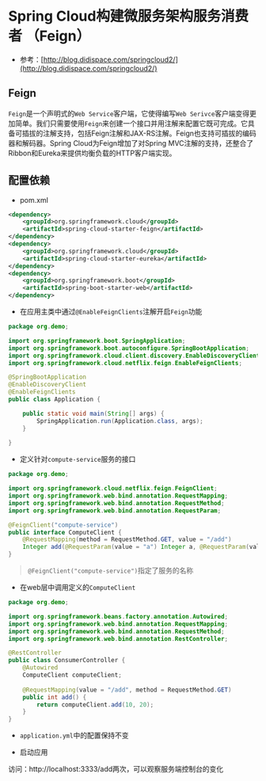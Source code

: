 # Spring Cloud构建微服务架构服务消费者 （Feign）

- 参考：[http://blog.didispace.com/springcloud2/](http://blog.didispace.com/springcloud2/)

## Feign

`Feign`是一个声明式的`Web Service`客户端，它使得编写`Web Serivce`客户端变得更加简单。我们只需要使用`Feign`来创建一个接口并用注解来配置它既可完成。它具备可插拔的注解支持，包括Feign注解和JAX-RS注解。Feign也支持可插拔的编码器和解码器。Spring Cloud为Feign增加了对Spring MVC注解的支持，还整合了Ribbon和Eureka来提供均衡负载的HTTP客户端实现。


## 配置依赖

- pom.xml

```xml
<dependency>
	<groupId>org.springframework.cloud</groupId>
	<artifactId>spring-cloud-starter-feign</artifactId>
</dependency>
<dependency>
	<groupId>org.springframework.cloud</groupId>
	<artifactId>spring-cloud-starter-eureka</artifactId>
</dependency>
<dependency>
	<groupId>org.springframework.boot</groupId>
	<artifactId>spring-boot-starter-web</artifactId>
</dependency>
```

- 在应用主类中通过`@EnableFeignClients`注解开启`Feign`功能
```java
package org.demo;

import org.springframework.boot.SpringApplication;
import org.springframework.boot.autoconfigure.SpringBootApplication;
import org.springframework.cloud.client.discovery.EnableDiscoveryClient;
import org.springframework.cloud.netflix.feign.EnableFeignClients;

@SpringBootApplication
@EnableDiscoveryClient
@EnableFeignClients
public class Application {

	public static void main(String[] args) {
		SpringApplication.run(Application.class, args);
	}
	
}
```

- 定义针对`compute-service`服务的接口
```java
package org.demo;

import org.springframework.cloud.netflix.feign.FeignClient;
import org.springframework.web.bind.annotation.RequestMapping;
import org.springframework.web.bind.annotation.RequestMethod;
import org.springframework.web.bind.annotation.RequestParam;

@FeignClient("compute-service")
public interface ComputeClient {
	@RequestMapping(method = RequestMethod.GET, value = "/add")
	Integer add(@RequestParam(value = "a") Integer a, @RequestParam(value = "b") Integer b);
}
```
> `@FeignClient("compute-service")`指定了服务的名称

- 在web层中调用定义的`ComputeClient`

```java
package org.demo;

import org.springframework.beans.factory.annotation.Autowired;
import org.springframework.web.bind.annotation.RequestMapping;
import org.springframework.web.bind.annotation.RequestMethod;
import org.springframework.web.bind.annotation.RestController;

@RestController
public class ConsumerController {
    @Autowired
    ComputeClient computeClient;
    
    @RequestMapping(value = "/add", method = RequestMethod.GET)
    public int add() {
        return computeClient.add(10, 20);
    }
}
```

- `application.yml`中的配置保持不变

- 启动应用

访问：http://localhost:3333/add两次，可以观察服务端控制台的变化
 